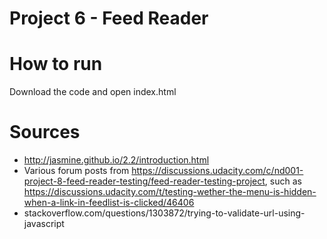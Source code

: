 # Project 6 - Feed Reader

# How to run
Download the code and open index.html

# Sources
- http://jasmine.github.io/2.2/introduction.html
- Various forum posts from https://discussions.udacity.com/c/nd001-project-8-feed-reader-testing/feed-reader-testing-project, such as https://discussions.udacity.com/t/testing-wether-the-menu-is-hidden-when-a-link-in-feedlist-is-clicked/46406
- stackoverflow.com/questions/1303872/trying-to-validate-url-using-javascript

